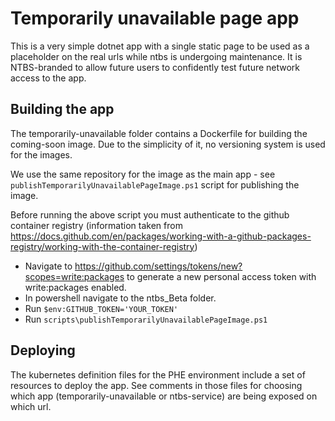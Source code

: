 ﻿# Temporarily unavailable page app
This is a very simple dotnet app with a single static page to be used as a placeholder on the real urls while ntbs is
undergoing maintenance. It is NTBS-branded to allow future users to confidently test future network access to the app.

## Building the app
The temporarily-unavailable folder contains a Dockerfile for building the coming-soon image. Due to the simplicity of it, no
versioning system is used for the images.

We use the same repository for the image as the main app - see `publishTemporarilyUnavailablePageImage.ps1` script for publishing
the image.

Before running the above script you must authenticate to the github container registry (information taken from https://docs.github.com/en/packages/working-with-a-github-packages-registry/working-with-the-container-registry)
* Navigate to https://github.com/settings/tokens/new?scopes=write:packages to generate a new personal access token with write:packages enabled.
* In powershell navigate to the ntbs_Beta folder.
* Run `$env:GITHUB_TOKEN='YOUR_TOKEN'`
* Run `scripts\publishTemporarilyUnavailablePageImage.ps1`

## Deploying
The kubernetes definition files for the PHE environment include a set of resources to deploy the app. See comments in
those files for choosing which app (temporarily-unavailable or ntbs-service) are being exposed on which url.